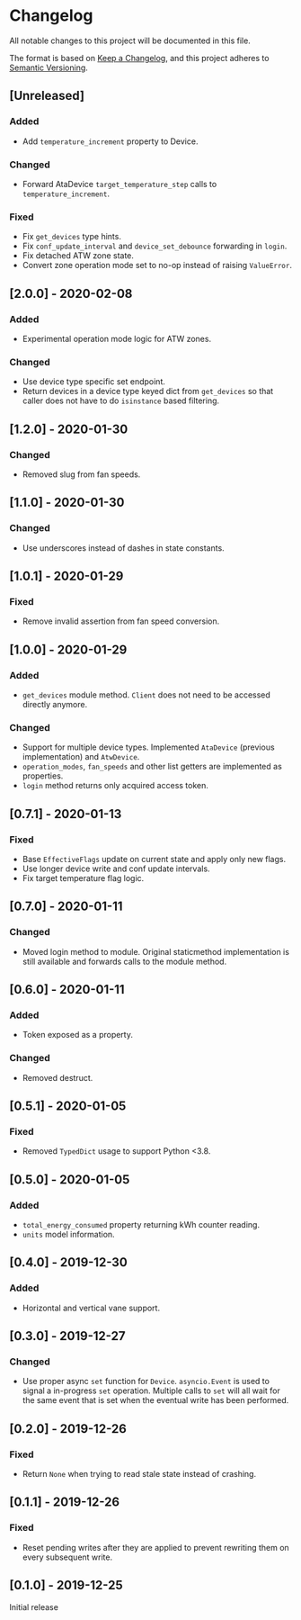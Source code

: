# Changelog
All notable changes to this project will be documented in this file.

The format is based on [Keep a Changelog](https://keepachangelog.com/en/1.0.0/),
and this project adheres to [Semantic Versioning](https://semver.org/spec/v2.0.0.html).

## [Unreleased]
### Added
- Add `temperature_increment` property to Device.

### Changed
- Forward AtaDevice `target_temperature_step` calls to
`temperature_increment`.

### Fixed
- Fix `get_devices` type hints.
- Fix `conf_update_interval` and `device_set_debounce` forwarding in `login`.
- Fix detached ATW zone state.
- Convert zone operation mode set to no-op instead of raising `ValueError`.

## [2.0.0] - 2020-02-08
### Added
- Experimental operation mode logic for ATW zones.

### Changed
- Use device type specific set endpoint.
- Return devices in a device type keyed dict from `get_devices` so that
caller does not have to do `isinstance` based filtering.

## [1.2.0] - 2020-01-30
### Changed
- Removed slug from fan speeds.

## [1.1.0] - 2020-01-30
### Changed
- Use underscores instead of dashes in state constants.

## [1.0.1] - 2020-01-29
### Fixed
- Remove invalid assertion from fan speed conversion.

## [1.0.0] - 2020-01-29
### Added
- `get_devices` module method. `Client` does not need to be accessed
directly anymore.

### Changed
- Support for multiple device types. Implemented `AtaDevice` (previous
implementation) and `AtwDevice`.
- `operation_modes`, `fan_speeds` and other list getters are
implemented as properties.
- `login` method returns only acquired access token.

## [0.7.1] - 2020-01-13
### Fixed
- Base `EffectiveFlags` update on current state and apply only new
flags.
- Use longer device write and conf update intervals.
- Fix target temperature flag logic.

## [0.7.0] - 2020-01-11
### Changed
- Moved login method to module. Original staticmethod implementation
is still available and forwards calls to the module method.

## [0.6.0] - 2020-01-11
### Added
- Token exposed as a property.

### Changed
- Removed destruct.

## [0.5.1] - 2020-01-05
### Fixed
- Removed `TypedDict` usage to support Python <3.8.

## [0.5.0] - 2020-01-05
### Added
- `total_energy_consumed` property returning kWh counter reading.
- `units` model information.

## [0.4.0] - 2019-12-30
### Added
- Horizontal and vertical vane support.

## [0.3.0] - 2019-12-27
### Changed
- Use proper async `set` function for `Device`. `asyncio.Event` is used
to signal a in-progress `set` operation. Multiple calls to `set` will
all wait for the same event that is set when the eventual write has been performed.

## [0.2.0] - 2019-12-26
### Fixed
- Return `None` when trying to read stale state instead of crashing.

## [0.1.1] - 2019-12-26
### Fixed
- Reset pending writes after they are applied to prevent rewriting them
on every subsequent write.

## [0.1.0] - 2019-12-25
Initial release
